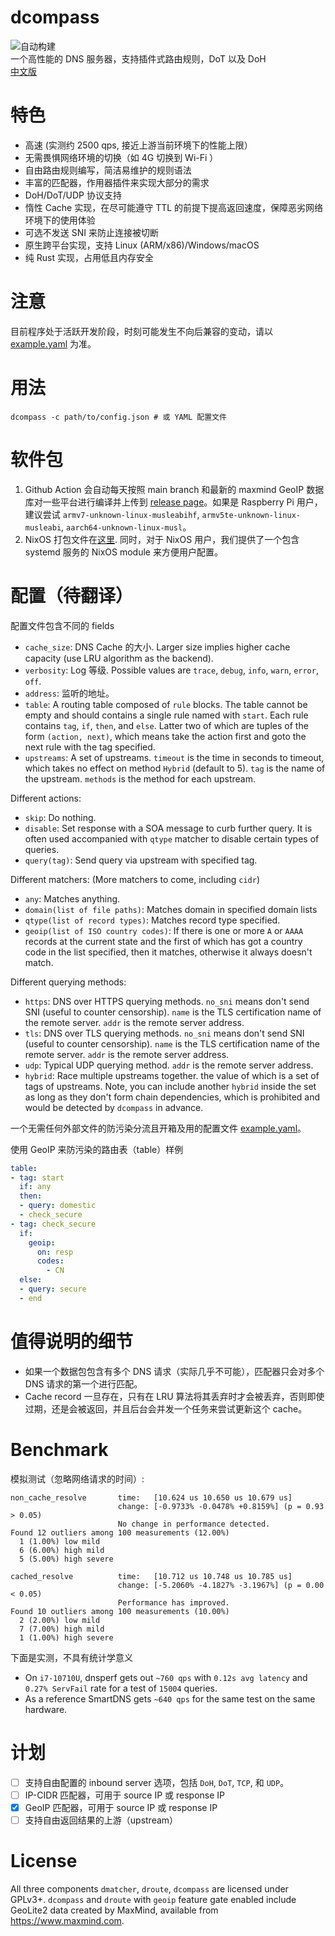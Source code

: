 # dcompass
![自动构建](https://github.com/LEXUGE/dcompass/workflows/Build%20dcompass%20on%20various%20targets/badge.svg)  
一个高性能的 DNS 服务器，支持插件式路由规则，DoT 以及 DoH  
[中文版](README-CN.md)

# 特色
- 高速 (实测约 2500 qps, 接近上游当前环境下的性能上限）
- 无需畏惧网络环境的切换（如 4G 切换到 Wi-Fi ）
- 自由路由规则编写，简洁易维护的规则语法
- 丰富的匹配器，作用器插件来实现大部分的需求
- DoH/DoT/UDP 协议支持
- 惰性 Cache 实现，在尽可能遵守 TTL 的前提下提高返回速度，保障恶劣网络环境下的使用体验
- 可选不发送 SNI 来防止连接被切断
- 原生跨平台实现，支持 Linux (ARM/x86)/Windows/macOS
- 纯 Rust 实现，占用低且内存安全

# 注意
目前程序处于活跃开发阶段，时刻可能发生不向后兼容的变动，请以 [example.yaml](configs/example.yaml) 为准。

# 用法
```
dcompass -c path/to/config.json # 或 YAML 配置文件
```

# 软件包
1. Github Action 会自动每天按照 main branch 和最新的 maxmind GeoIP 数据库对一些平台进行编译并上传到 [release page](https://github.com/LEXUGE/dcompass/releases)。如果是 Raspberry Pi 用户，建议尝试 `armv7-unknown-linux-musleabihf`, `armv5te-unknown-linux-musleabi`, `aarch64-unknown-linux-musl`。
2. NixOS 打包文件在[这里](https://github.com/icebox-nix/netkit.nix). 同时，对于 NixOS 用户，我们提供了一个包含 systemd 服务的 NixOS module 来方便用户配置。

# 配置（待翻译）
配置文件包含不同的 fields
- `cache_size`: DNS Cache 的大小. Larger size implies higher cache capacity (use LRU algorithm as the backend).
- `verbosity`: Log 等级. Possible values are `trace`, `debug`, `info`, `warn`, `error`, `off`.
- `address`: 监听的地址。
- `table`: A routing table composed of `rule` blocks. The table cannot be empty and should contains a single rule named with `start`. Each rule contains `tag`, `if`, `then`, and `else`. Latter two of which are tuples of the form `(action, next)`, which means take the action first and goto the next rule with the tag specified.
- `upstreams`: A set of upstreams. `timeout` is the time in seconds to timeout, which takes no effect on method `Hybrid` (default to 5). `tag` is the name of the upstream. `methods` is the method for each upstream.

Different actions:
- `skip`: Do nothing.
- `disable`: Set response with a SOA message to curb further query. It is often used accompanied with `qtype` matcher to disable certain types of queries.
- `query(tag)`: Send query via upstream with specified tag.

Different matchers: (More matchers to come, including `cidr`)
- `any`: Matches anything.
- `domain(list of file paths)`: Matches domain in specified domain lists
- `qtype(list of record types)`: Matches record type specified.
- `geoip(list of ISO country codes)`: If there is one or more `A` or `AAAA` records at the current state and the first of which has got a country code in the list specified, then it matches, otherwise it always doesn't match.

Different querying methods:
- `https`: DNS over HTTPS querying methods. `no_sni` means don't send SNI (useful to counter censorship). `name` is the TLS certification name of the remote server. `addr` is the remote server address.
- `tls`: DNS over TLS querying methods. `no_sni` means don't send SNI (useful to counter censorship). `name` is the TLS certification name of the remote server. `addr` is the remote server address.
- `udp`: Typical UDP querying method. `addr` is the remote server address.
- `hybrid`: Race multiple upstreams together. the value of which is a set of tags of upstreams. Note, you can include another `hybrid` inside the set as long as they don't form chain dependencies, which is prohibited and would be detected by `dcompass` in advance.

一个无需任何外部文件的防污染分流且开箱及用的配置文件 [example.yaml](configs/example.yaml)。  

使用 GeoIP 来防污染的路由表（table）样例

```yaml
table:
- tag: start
  if: any
  then:
  - query: domestic
  - check_secure
- tag: check_secure
  if:
    geoip:
      on: resp
      codes:
        - CN
  else:
  - query: secure
  - end
```

# 值得说明的细节
- 如果一个数据包包含有多个 DNS 请求（实际几乎不可能），匹配器只会对多个 DNS 请求的第一个进行匹配。
- Cache record 一旦存在，只有在 LRU 算法将其丢弃时才会被丢弃，否则即使过期，还是会被返回，并且后台会并发一个任务来尝试更新这个 cache。

# Benchmark
模拟测试（忽略网络请求的时间）:
```
non_cache_resolve       time:   [10.624 us 10.650 us 10.679 us]
                        change: [-0.9733% -0.0478% +0.8159%] (p = 0.93 > 0.05)
                        No change in performance detected.
Found 12 outliers among 100 measurements (12.00%)
  1 (1.00%) low mild
  6 (6.00%) high mild
  5 (5.00%) high severe

cached_resolve          time:   [10.712 us 10.748 us 10.785 us]
                        change: [-5.2060% -4.1827% -3.1967%] (p = 0.00 < 0.05)
                        Performance has improved.
Found 10 outliers among 100 measurements (10.00%)
  2 (2.00%) low mild
  7 (7.00%) high mild
  1 (1.00%) high severe
```

下面是实测，不具有统计学意义
- On `i7-10710U`, dnsperf gets out `~760 qps` with `0.12s avg latency` and `0.27% ServFail` rate for a test of `15004` queries.
- As a reference SmartDNS gets `~640 qps` for the same test on the same hardware.

# 计划
- [ ] 支持自由配置的 inbound server 选项，包括 `DoH`, `DoT`, `TCP`, 和 `UDP`。
- [ ] IP-CIDR 匹配器，可用于 source IP 或 response IP
- [x] GeoIP 匹配器，可用于 source IP 或 response IP
- [ ] 支持自由返回结果的上游（upstream）

# License
All three components `dmatcher`, `droute`, `dcompass` are licensed under GPLv3+.
`dcompass` and `droute` with `geoip` feature gate enabled include GeoLite2 data created by MaxMind, available from <a href="https://www.maxmind.com">https://www.maxmind.com</a>.
